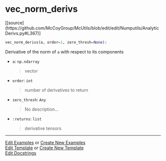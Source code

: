 # <a id="McUtils.Numputils.AnalyticDerivs.vec_norm_derivs">vec_norm_derivs</a>
<div class="docs-source-link" markdown="1">
[[source](https://github.com/McCoyGroup/McUtils/blob/edit/edit/Numputils/AnalyticDerivs.py#L367)]
</div>

```python
vec_norm_derivs(a, order=1, zero_thresh=None): 
```
Derivative of the norm of `a` with respect to its components
- `a`: `np.ndarray`
    >vector
- `order`: `int`
    >number of derivatives to return
- `zero_thresh`: `Any`
    >No description...
- `:returns`: `list`
    >derivative tensors 



___

[Edit Examples](https://github.com/McCoyGroup/McUtils/edit/gh-pages/ci/examples/McUtils/Numputils/AnalyticDerivs/vec_norm_derivs.md) or 
[Create New Examples](https://github.com/McCoyGroup/McUtils/new/gh-pages/?filename=ci/examples/McUtils/Numputils/AnalyticDerivs/vec_norm_derivs.md) <br/>
[Edit Template](https://github.com/McCoyGroup/McUtils/edit/gh-pages/ci/docs/McUtils/Numputils/AnalyticDerivs/vec_norm_derivs.md) or 
[Create New Template](https://github.com/McCoyGroup/McUtils/new/gh-pages/?filename=ci/docs/templates/McUtils/Numputils/AnalyticDerivs/vec_norm_derivs.md) <br/>
[Edit Docstrings](https://github.com/McCoyGroup/McUtils/edit/edit/Numputils/AnalyticDerivs.py#L367?message=Update%20Docs)